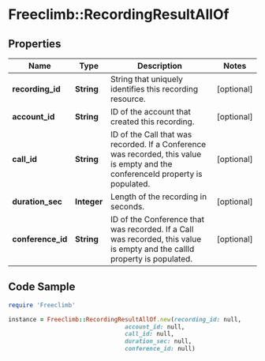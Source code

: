 # Freeclimb::RecordingResultAllOf

## Properties

Name | Type | Description | Notes
------------ | ------------- | ------------- | -------------
**recording_id** | **String** | String that uniquely identifies this recording resource. | [optional] 
**account_id** | **String** | ID of the account that created this recording. | [optional] 
**call_id** | **String** | ID of the Call that was recorded. If a Conference was recorded, this value is empty and the conferenceId property is populated. | [optional] 
**duration_sec** | **Integer** | Length of the recording in seconds. | [optional] 
**conference_id** | **String** | ID of the Conference that was recorded. If a Call was recorded, this value is empty and the callId property is populated. | [optional] 

## Code Sample

```ruby
require 'Freeclimb'

instance = Freeclimb::RecordingResultAllOf.new(recording_id: null,
                                 account_id: null,
                                 call_id: null,
                                 duration_sec: null,
                                 conference_id: null)
```


